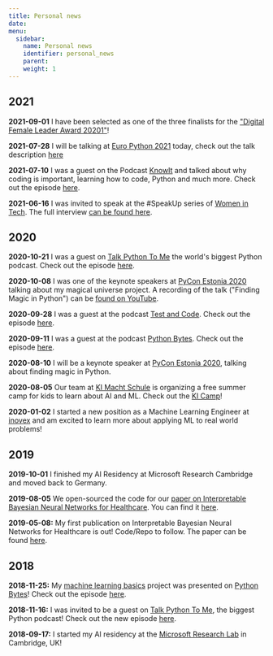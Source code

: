 ```yaml
---
title: Personal news
date: 
menu:
  sidebar:
    name: Personal news
    identifier: personal_news
    parent: 
    weight: 1
---
```


## 2021
**2021-09-01** I have been selected as one of the three finalists for the ["Digital Female Leader Award 20201"](https://digital-female-leader.de/en/)!

**2021-07-28** I will be talking at [Euro Python 2021](https://ep2021.europython.eu/) today, check out the talk description [here](https://ep2021.europython.eu/talks/8MPLDsh-finding-magic-in-python/)

**2021-07-10** I was a guest on the Podcast [KnowIt](https://anchor.fm/knowit-podcast/) and talked about why coding is important, learning how to code, Python and much more. Check out the episode [here](https://anchor.fm/knowit-podcast/episodes/Folge-4---Programmieren-lernen-e14726p).

**2021-06-16** I was invited to speak at the #SpeakUp series of [Women in Tech](https://www.womenintechev.de/en/). The full interview [can be found here](https://m.youtube.com/watch?v=e1URhUDX76I).

## 2020
**2020-10-21** I was a guest on [Talk Python To Me](https://talkpython.fm/) the world's biggest Python podcast. Check out the episode [here](https://talkpython.fm/episodes/show/287/testing-without-dependencies-mocking-in-python).

**2020-10-08** I was one of the keynote speakers at [PyCon Estonia 2020](https://pycon.ee/) talking about my magical universe project. A recording of the talk ("Finding Magic in Python") can be [found on YouTube](https://www.youtube.com/watch?v=Kf92pycivt4).

**2020-09-28** I was a guest at the podcast [Test and Code](https://testandcode.com/). Check out the episode [here](https://testandcode.com/132).

**2020-09-11** I was a guest at the podcast [Python Bytes](https://pythonbytes.fm/). Check out the episode [here](https://pythonbytes.fm/episodes/show/198/there-s-a-beaver-in-your-database-and-anna-lena-drops-by).

**2020-08-10** I will be a keynote speaker at [PyCon Estonia 2020](https://pycon.ee/), talking about finding magic in Python.

**2020-08-05** Our team at [KI Macht Schule](https://ki-macht-schule.de/) is organizing a free summer camp for kids to learn about AI and ML. Check out the [KI Camp](https://ki-camp.de/)!

**2020-01-02** I started a new position as a Machine Learning Engineer at [inovex](https://www.inovex.de/en/) and am excited to learn more about applying ML to real world problems!

## 2019
**2019-10-01** I finished my AI Residency at Microsoft Research Cambridge and moved back to Germany.

**2019-08-05** We open-sourced the code for our [paper on Interpretable Bayesian Neural Networks for Healthcare](https://arxiv.org/pdf/1905.02599.pdf). You can find it [here](https://github.com/microsoft/horseshoe-bnn).

**2019-05-08:** My first publication on Interpretable Bayesian Neural Networks for Healthcare is out! Code/Repo to follow. The paper can be found [here](https://arxiv.org/pdf/1905.02599.pdf).

## 2018
**2018-11-25:** My [machine learning basics](https://github.com/zotroneneis/machine_learning_basics
) project was presented on [Python Bytes](https://pythonbytes.fm/)! Check out the episode [here](https://pythonbytes.fm/episodes/show/105/colorizing-and-restoring-old-images-with-deep-learning).

**2018-11-16:** I was invited to be a guest on [Talk Python To Me](https://talkpython.fm/
), the biggest Python podcast! Check out the new episode [here](https://talkpython.fm/episodes/show/186/100-days-of-python-in-a-magical-universe).

**2018-09-17:** I started my AI residency at the [Microsoft Research Lab](https://www.microsoft.com/en-us/research/lab/microsoft-research-cambridge/) in Cambridge, UK!
